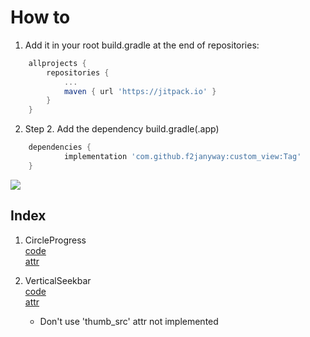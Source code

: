 # How to
1. Add it in your root build.gradle at the end of repositories:
```gradle
	allprojects {
		repositories {
			...
			maven { url 'https://jitpack.io' }
		}
	}
```
2. Step 2. Add the dependency build.gradle(.app)
```gradle
	dependencies {
	        implementation 'com.github.f2janyway:custom_view:Tag'
	}
```
[![](https://jitpack.io/v/f2janyway/custom_view.svg)](https://jitpack.io/#f2janyway/custom_view)
## Index

  1. CircleProgress<br>
    [code](https://github.com/f2janyway/custom_view/blob/master/f2j_custom_view/src/main/java/com/box/f2j_custom_view/CircleProgress.kt)<br>
    [attr](https://github.com/f2janyway/custom_view/blob/master/f2j_custom_view/src/main/res/values/attrs.xml)<br>
    
    
    
  2. VerticalSeekbar<br>
    [code](https://github.com/f2janyway/custom_view/blob/master/f2j_custom_view/src/main/java/com/box/f2j_custom_view/CircleProgress.kt)<br>
    [attr](https://github.com/f2janyway/custom_view/blob/master/f2j_custom_view/src/main/res/values/attrs.xml)<br>
      - Don't use 'thumb_src' attr not implemented<br>
    
  
  
 
